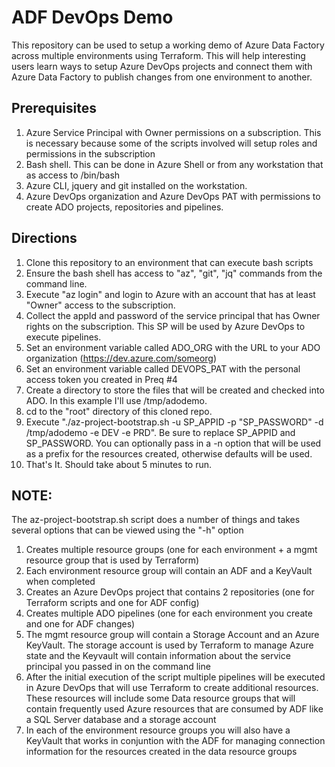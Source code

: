 # ADF DevOps Demo

This repository can be used to setup a working demo of Azure Data Factory across multiple environments using Terraform.  This will help interesting users learn ways to setup Azure DevOps projects and connect them with Azure Data Factory to publish changes from one environment to another.

## Prerequisites
1. Azure Service Principal with Owner permissions on a subscription.  This is necessary because some of the scripts involved will setup roles and permissions in the subscription
2. Bash shell.  This can be done in Azure Shell or from any workstation that as access to /bin/bash
3. Azure CLI, jquery and git installed on the workstation.
4. Azure DevOps organization and Azure DevOps PAT with permissions to create ADO projects, repositories and pipelines.

## Directions
1. Clone this repository to an environment that can execute bash scripts
2. Ensure the bash shell has access to "az", "git", "jq" commands from the command line.
3. Execute "az login" and login to Azure with an account that has at least "Owner" access to the subscription.  
5. Collect the appId and password of the service principal that has Owner rights on the subscription.  This SP will be used by Azure DevOps to execute pipelines.
6. Set an environment variable called ADO_ORG with the URL to your ADO organization (https://dev.azure.com/someorg)
7. Set an environment variable called DEVOPS_PAT with the personal access token you created in Preq #4
8. Create a directory to store the files that will be created and checked into ADO.  In this example I'll use /tmp/adodemo.
9. cd to the "root" directory of this cloned repo.  
10. Execute "./az-project-bootstrap.sh -u SP_APPID -p "SP_PASSWORD" -d /tmp/adodemo -e DEV -e PRD".  Be sure to replace SP_APPID and SP_PASSWORD. You can optionally pass in a -n option that will be used as a prefix for the resources created, otherwise defaults will be used.
11. That's It.  Should take about 5 minutes to run.

## NOTE:
The az-project-bootstrap.sh script does a number of things and takes several options that can be viewed using the "-h" option
1. Creates multiple resource groups (one for each environment + a mgmt resource group that is used by Terraform)
2. Each environment resource group will contain an ADF and a KeyVault when completed
4. Creates an Azure DevOps project that contains 2 repositories (one for Terraform scripts and one for ADF config)
5. Creates multiple ADO pipelines (one for each environment you create and one for ADF changes)
6. The mgmt resource group will contain a Storage Account and an Azure KeyVault.  The storage account is used by Terraform to manage Azure state and the Keyvault will contain information about the service principal you passed in on the command line
7. After the initial execution of the script multiple pipelines will be executed in Azure DevOps that will use Terraform to create additional resources.  These resources will include some Data resource groups that will contain frequently used Azure resources that are consumed by ADF like a SQL Server database and a storage account
8. In each of the environment resource groups you will also have a KeyVault that works in conjuntion with the ADF for managing connection information for the resources created in the data resource groups
